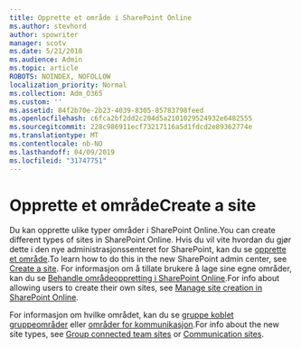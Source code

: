 ```yaml
---
title: Opprette et område i SharePoint Online
ms.author: stevhord
author: spowriter
manager: scotv
ms.date: 5/21/2018
ms.audience: Admin
ms.topic: article
ROBOTS: NOINDEX, NOFOLLOW
localization_priority: Normal
ms.collection: Adm_O365
ms.custom: ''
ms.assetid: 84f2b70e-2b23-4039-8305-85783798feed
ms.openlocfilehash: c6fca2bf2dd2c204d5a2101029524932e6482555
ms.sourcegitcommit: 228c986911ecf73217116a5d1fdcd2e89362774e
ms.translationtype: MT
ms.contentlocale: nb-NO
ms.lasthandoff: 04/09/2019
ms.locfileid: "31747751"
---
```

# <a name="create-a-site"></a><span data-ttu-id="81b91-102">Opprette et område</span><span class="sxs-lookup"><span data-stu-id="81b91-102">Create a site</span></span>

<span data-ttu-id="81b91-103">Du kan opprette ulike typer områder i SharePoint Online.</span><span class="sxs-lookup"><span data-stu-id="81b91-103">You can create different types of sites in SharePoint Online.</span></span> <span data-ttu-id="81b91-104">Hvis du vil vite hvordan du gjør dette i den nye administrasjonssenteret for SharePoint, kan du se [opprette et område](https://go.microsoft.com/fwlink/?linkid=866295).</span><span class="sxs-lookup"><span data-stu-id="81b91-104">To learn how to do this in the new SharePoint admin center, see [Create a site](https://go.microsoft.com/fwlink/?linkid=866295).</span></span> <span data-ttu-id="81b91-105">For informasjon om å tillate brukere å lage sine egne områder, kan du se [Behandle områdeoppretting i SharePoint Online](https://go.microsoft.com/fwlink/?linkid=866296).</span><span class="sxs-lookup"><span data-stu-id="81b91-105">For info about allowing users to create their own sites, see [Manage site creation in SharePoint Online](https://go.microsoft.com/fwlink/?linkid=866296).</span></span>
 
<span data-ttu-id="81b91-106">For informasjon om hvilke området, kan du se [gruppe koblet gruppeområder](https://go.microsoft.com/fwlink/?linkid=866292) eller [områder for kommunikasjon](https://go.microsoft.com/fwlink/?linkid=866294).</span><span class="sxs-lookup"><span data-stu-id="81b91-106">For info about the new site types, see [Group connected team sites](https://go.microsoft.com/fwlink/?linkid=866292) or [Communication sites](https://go.microsoft.com/fwlink/?linkid=866294).</span></span>
    


